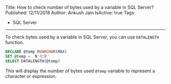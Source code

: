 Title: How to check number of bytes used by a variable in SQL Server?
Published: 12/11/2018
Author: Ankush Jain
IsActive: true
Tags:
  - SQL Server
---
To check bytes used by a variable in SQL Server, you can use `DATALENGTH` function.

```sql
DECLARE @temp NVARCHAR(MAX)
SET @temp =  N'化字'
SELECT DATALENGTH(@temp)
```

This will display the number of bytes used `@temp` variable to represent a character or expression.